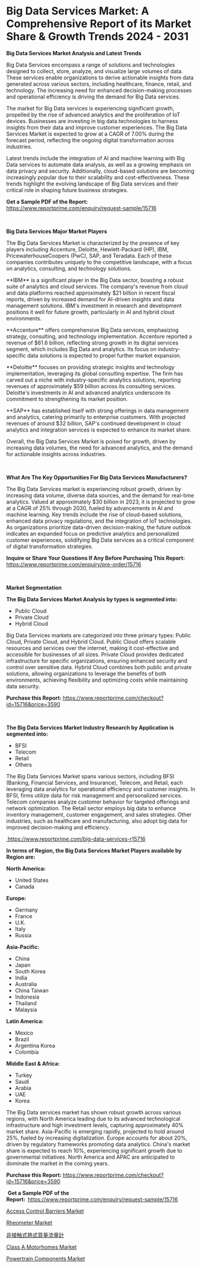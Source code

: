 <p><h1>Big Data Services Market: A Comprehensive Report of its Market Share & Growth Trends 2024 - 2031</h1></p><p><strong>Big Data Services Market Analysis and Latest Trends</strong></p>
<p><p>Big Data Services encompass a range of solutions and technologies designed to collect, store, analyze, and visualize large volumes of data. These services enable organizations to derive actionable insights from data generated across various sectors, including healthcare, finance, retail, and technology. The increasing need for enhanced decision-making processes and operational efficiency is driving the demand for Big Data services.</p><p>The market for Big Data services is experiencing significant growth, propelled by the rise of advanced analytics and the proliferation of IoT devices. Businesses are investing in big data technologies to harness insights from their data and improve customer experiences. The Big Data Services Market is expected to grow at a CAGR of 7.00% during the forecast period, reflecting the ongoing digital transformation across industries.</p><p>Latest trends include the integration of AI and machine learning with Big Data services to automate data analysis, as well as a growing emphasis on data privacy and security. Additionally, cloud-based solutions are becoming increasingly popular due to their scalability and cost-effectiveness. These trends highlight the evolving landscape of Big Data services and their critical role in shaping future business strategies.</p></p>
<p><strong>Get a Sample PDF of the Report:&nbsp;</strong> <a href="https://www.reportprime.com/enquiry/request-sample/15716">https://www.reportprime.com/enquiry/request-sample/15716</a></p>
<p>&nbsp;</p>
<p><strong>Big Data Services Major Market Players</strong></p>
<p><p>The Big Data Services Market is characterized by the presence of key players including Accenture, Deloitte, Hewlett-Packard (HP), IBM, PricewaterhouseCoopers (PwC), SAP, and Teradata. Each of these companies contributes uniquely to the competitive landscape, with a focus on analytics, consulting, and technology solutions.</p><p>**IBM** is a significant player in the Big Data sector, boasting a robust suite of analytics and cloud services. The company's revenue from cloud and data platforms reached approximately $21 billion in recent fiscal reports, driven by increased demand for AI-driven insights and data management solutions. IBM's investment in research and development positions it well for future growth, particularly in AI and hybrid cloud environments.</p><p>**Accenture** offers comprehensive Big Data services, emphasizing strategy, consulting, and technology implementation. Accenture reported a revenue of $61.6 billion, reflecting strong growth in its digital services segment, which includes Big Data and analytics. Its focus on industry-specific data solutions is expected to propel further market expansion.</p><p>**Deloitte** focuses on providing strategic insights and technology implementation, leveraging its global consulting expertise. The firm has carved out a niche with industry-specific analytics solutions, reporting revenues of approximately $59 billion across its consulting services. Deloitte's investments in AI and advanced analytics underscore its commitment to strengthening its market position.</p><p>**SAP** has established itself with strong offerings in data management and analytics, catering primarily to enterprise customers. With projected revenues of around $32 billion, SAP's continued development in cloud analytics and integration services is expected to enhance its market share.</p><p>Overall, the Big Data Services Market is poised for growth, driven by increasing data volumes, the need for advanced analytics, and the demand for actionable insights across industries.</p></p>
<p>&nbsp;</p>
<p><strong>What Are The Key Opportunities For Big Data Services Manufacturers?</strong></p>
<p><p>The Big Data Services market is experiencing robust growth, driven by increasing data volume, diverse data sources, and the demand for real-time analytics. Valued at approximately $30 billion in 2023, it is projected to grow at a CAGR of 25% through 2030, fueled by advancements in AI and machine learning. Key trends include the rise of cloud-based solutions, enhanced data privacy regulations, and the integration of IoT technologies. As organizations prioritize data-driven decision-making, the future outlook indicates an expanded focus on predictive analytics and personalized customer experiences, solidifying Big Data services as a critical component of digital transformation strategies.</p></p>
<p><strong>Inquire or Share Your Questions If Any Before Purchasing This Report:</strong> <a href="https://www.reportprime.com/enquiry/pre-order/15716">https://www.reportprime.com/enquiry/pre-order/15716</a></p>
<p>&nbsp;</p>
<p><strong>Market Segmentation</strong></p>
<p><strong>The Big Data Services Market Analysis by types is segmented into:</strong></p>
<p><ul><li>Public Cloud</li><li>Private Cloud</li><li>Hybrid Cloud</li></ul></p>
<p><p>Big Data Services markets are categorized into three primary types: Public Cloud, Private Cloud, and Hybrid Cloud. Public Cloud offers scalable resources and services over the internet, making it cost-effective and accessible for businesses of all sizes. Private Cloud provides dedicated infrastructure for specific organizations, ensuring enhanced security and control over sensitive data. Hybrid Cloud combines both public and private solutions, allowing organizations to leverage the benefits of both environments, achieving flexibility and optimizing costs while maintaining data security.</p></p>
<p><strong>Purchase this Report:&nbsp;</strong><a href="https://www.reportprime.com/checkout?id=15716&price=3590">https://www.reportprime.com/checkout?id=15716&price=3590</a></p>
<p>&nbsp;</p>
<p><strong>The Big Data Services Market Industry Research by Application is segmented into:</strong></p>
<p><ul><li>BFSI</li><li>Telecom</li><li>Retail</li><li>Others</li></ul></p>
<p><p>The Big Data Services Market spans various sectors, including BFSI (Banking, Financial Services, and Insurance), Telecom, and Retail, each leveraging data analytics for operational efficiency and customer insights. In BFSI, firms utilize data for risk management and personalized services. Telecom companies analyze customer behavior for targeted offerings and network optimization. The Retail sector employs big data to enhance inventory management, customer engagement, and sales strategies. Other industries, such as healthcare and manufacturing, also adopt big data for improved decision-making and efficiency.</p></p>
<p><a href="https://www.reportprime.com/big-data-services-r15716">&nbsp;https://www.reportprime.com/big-data-services-r15716</a></p>
<p><strong>In terms of Region, the Big Data Services Market Players available by Region are:</strong></p>
<p>
    <p> <strong> North America: </strong>
        <ul>
            <li>United States</li>
            <li>Canada</li>
        </ul>
        </p> 
    <p> <strong> Europe: </strong>
        <ul>
            <li>Germany</li>
            <li>France</li>
            <li>U.K.</li>
            <li>Italy</li>
            <li>Russia</li>
        </ul>
        </p> 
    <p> <strong> Asia-Pacific: </strong>
        <ul>
            <li>China</li>
            <li>Japan</li>
            <li>South Korea</li>
            <li>India</li>
            <li>Australia</li>
            <li>China Taiwan</li>
            <li>Indonesia</li>
            <li>Thailand</li>
            <li>Malaysia</li>
        </ul>
        </p> 
    <p> <strong> Latin America: </strong>
        <ul>
            <li>Mexico</li>
            <li>Brazil</li>
            <li>Argentina Korea</li>
            <li>Colombia</li>
        </ul>
        </p> 
    <p> <strong> Middle East & Africa: </strong>
        <ul>
            <li>Turkey</li>
            <li>Saudi</li>
            <li>Arabia</li>
            <li>UAE</li>
            <li>Korea</li>
        </ul>
    </p>
    </p>
<p><p>The Big Data services market has shown robust growth across various regions, with North America leading due to its advanced technological infrastructure and high investment levels, capturing approximately 40% market share. Asia-Pacific is emerging rapidly, projected to hold around 25%, fueled by increasing digitalization. Europe accounts for about 20%, driven by regulatory frameworks promoting data analytics. China's market share is expected to reach 10%, experiencing significant growth due to governmental initiatives. North America and APAC are anticipated to dominate the market in the coming years.</p></p>
<p><strong>Purchase this Report: </strong><a href="https://www.reportprime.com/checkout?id=15716&price=3590">https://www.reportprime.com/checkout?id=15716&price=3590</a></p>
<p>&nbsp;<strong>Get a Sample PDF of the Report:&nbsp;&nbsp;</strong><a href="https://www.reportprime.com/enquiry/request-sample/15716">https://www.reportprime.com/enquiry/request-sample/15716</a></p>
<p><strong></strong></p>
<p><p><a href="https://medium.com/@kaceyrath_40350/global-access-control-barriers-market-focus-on-product-type-straight-barriers-folding-0315c0b94467">Access Control Barriers Market</a></p><p><a href="https://www.linkedin.com/pulse/rheometer-market-essentials-key-players-demand-drivers-roi-potential-2ccif?trackingId=%2BjWWsGLoQ0%2B7ZwuAr%2Fqnqg%3D%3D">Rheometer Market</a></p><p><a href="https://medium.com/@ridleydamion/non-contacting-thermal-mass-flow-meters-a76eb9fc79e1">非接触式熱式質量流量計</a></p><p><a href="https://issuu.com/reportprime-2/docs/class-a-motorhomes-market-size-2030_283796da04bf41">Class A Motorhomes Market</a></p><p><a href="https://issuu.com/reportprime-2/docs/powertrain-components-market-size-2_e5d278957a5ed5">Powertrain Components Market</a></p></p>